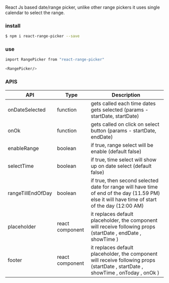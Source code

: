 React Js based date/range picker, unlike other range pickers it uses single calendar to select the range.

### install
```sh
$ npm i react-range-picker --save
```

### use
```sh
import RangePicker from "react-range-picker"

<RangePicker/>

```

### APIS

| API | Type | Description |
| ------ | -----  |------ |
onDateSelected | function | gets called each time dates gets selected (params - startDate<Date object>, startDate<Date object>)
| onOk | function | gets called on click on select button (params - startDate<Date object>, endDate<Date object>)
| enableRange  | boolean | if true, range select will be enable (default false)
| selectTime  | boolean | if true, time select will show up on date select (default false)
| rangeTillEndOfDay  | boolean | if true, then second selected date for range will have time of end of the day (11.59 PM) else it will have time of start of the day (12:00 AM) | 
| placeholder | react component | it replaces default placeholder, the component will receive following props (startDate <object>, endDate <object>, showTime <boolean>)|
| footer | react component | it replaces default placeholder, the component will receive following props (startDate <object>, startDate <object>, showTime <boolean>, onToday <function>, onOk <function>)|

